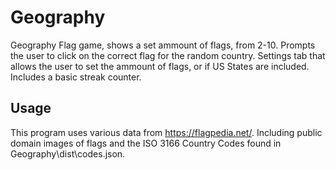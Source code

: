 # Geography
Geography Flag game, shows a set ammount of flags, from 2-10. Prompts the user to click on the correct flag for the random country.
Settings tab that allows the user to set the ammount of flags, or if US States are included. Includes a basic streak counter.


## Usage

This program uses various data from https://flagpedia.net/. Including public domain images of flags and the ISO 3166 Country Codes found in Geography\dist\codes.json.



